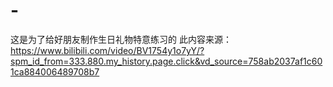 # -
这是为了给好朋友制作生日礼物特意练习的
此内容来源：https://www.bilibili.com/video/BV1754y1o7yY/?spm_id_from=333.880.my_history.page.click&vd_source=758ab2037af1c601ca884006489708b7
